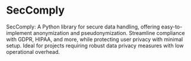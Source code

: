 # SecComply
SecComply: A Python library for secure data handling, offering easy-to-implement anonymization and pseudonymization. Streamline compliance with GDPR, HIPAA, and more, while protecting user privacy with minimal setup. Ideal for projects requiring robust data privacy measures with low operational overhead.
